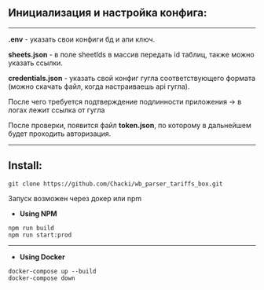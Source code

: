 
## **Инициализация и настройка конфига:**
***
 **.env** - указать свои конфиги бд и апи ключ.

 **sheets.json** - в поле sheetIds в массив передать id таблиц, также можно указать ссылки.
 
**credentials.json** - указать свой конфиг гугла соответствующего формата (можно скачать файл, когда настраиваешь api гугла).

После чего требуется подтверждение подлинности приложения -> в логах лежит ссылка от гугла

После проверки, появится файл **token.json**, по которому в дальнейшем будет проходить авторизация.
***
## **Install:**
```
git clone https://github.com/Chacki/wb_parser_tariffs_box.git
```

Запуск возможен через докер или npm

* **Using NPM**
```
npm run build
npm run start:prod
```
***
* **Using Docker**
```
docker-compose up --build
docker-compose down
```



